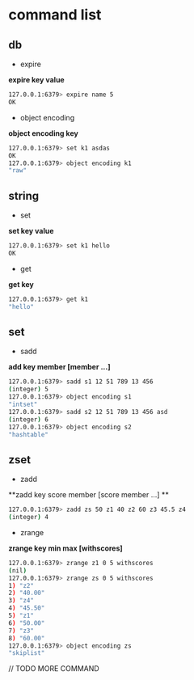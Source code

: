 # command list

## db

- expire

**expire key value**

~~~bash
127.0.0.1:6379> expire name 5
OK
~~~

- object encoding

**object encoding key**

~~~bash
127.0.0.1:6379> set k1 asdas
OK
127.0.0.1:6379> object encoding k1
"raw"
~~~

## string

- set

**set key value**

~~~bash
127.0.0.1:6379> set k1 hello
OK
~~~

- get 

**get key**

~~~bash
127.0.0.1:6379> get k1
"hello"
~~~

## set

- sadd

**add key member [member ...]**

~~~bash
127.0.0.1:6379> sadd s1 12 51 789 13 456
(integer) 5
127.0.0.1:6379> object encoding s1
"intset"
127.0.0.1:6379> sadd s2 12 51 789 13 456 asd
(integer) 6
127.0.0.1:6379> object encoding s2
"hashtable"
~~~

## zset

- zadd

**zadd key score member [score member ...] **

~~~bash
127.0.0.1:6379> zadd zs 50 z1 40 z2 60 z3 45.5 z4
(integer) 4
~~~

- zrange

**zrange key min max [withscores]**

~~~bash
127.0.0.1:6379> zrange z1 0 5 withscores
(nil)
127.0.0.1:6379> zrange zs 0 5 withscores
1) "z2"
2) "40.00"
3) "z4"
4) "45.50"
5) "z1"
6) "50.00"
7) "z3"
8) "60.00"
127.0.0.1:6379> object encoding zs
"skiplist"
~~~

// TODO MORE COMMAND